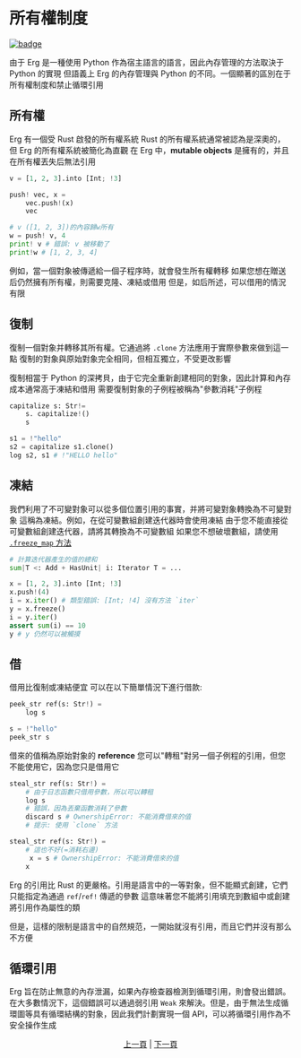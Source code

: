 # 所有權制度

[![badge](https://img.shields.io/endpoint.svg?url=https%3A%2F%2Fgezf7g7pd5.execute-api.ap-northeast-1.amazonaws.com%2Fdefault%2Fsource_up_to_date%3Fowner%3Derg-lang%26repos%3Derg%26ref%3Dmain%26path%3Ddoc/EN/syntax/18_ownership.md%26commit_hash%3D06f8edc9e2c0cee34f6396fd7c64ec834ffb5352)](https://gezf7g7pd5.execute-api.ap-northeast-1.amazonaws.com/default/source_up_to_date?owner=erg-lang&repos=erg&ref=main&path=doc/EN/syntax/18_ownership.md&commit_hash=06f8edc9e2c0cee34f6396fd7c64ec834ffb5352)

由于 Erg 是一種使用 Python 作為宿主語言的語言，因此內存管理的方法取決于 Python 的實現
但語義上 Erg 的內存管理與 Python 的不同。一個顯著的區別在于所有權制度和禁止循環引用

## 所有權

Erg 有一個受 Rust 啟發的所有權系統
Rust 的所有權系統通常被認為是深奧的，但 Erg 的所有權系統被簡化為直觀
在 Erg 中，__mutable objects__ 是擁有的，并且在所有權丟失后無法引用

```python
v = [1, 2, 3].into [Int; !3]

push! vec, x =
    vec.push!(x)
    vec

# v ([1, 2, 3])的內容歸w所有
w = push! v, 4
print! v # 錯誤: v 被移動了
print!w # [1, 2, 3, 4]
```

例如，當一個對象被傳遞給一個子程序時，就會發生所有權轉移
如果您想在贈送后仍然擁有所有權，則需要克隆、凍結或借用
但是，如后所述，可以借用的情況有限

## 復制

復制一個對象并轉移其所有權。它通過將 `.clone` 方法應用于實際參數來做到這一點
復制的對象與原始對象完全相同，但相互獨立，不受更改影響

復制相當于 Python 的深拷貝，由于它完全重新創建相同的對象，因此計算和內存成本通常高于凍結和借用
需要復制對象的子例程被稱為"參數消耗"子例程

```python
capitalize s: Str!=
    s. capitalize!()
    s

s1 = !"hello"
s2 = capitalize s1.clone()
log s2, s1 # !"HELLO hello"
```

## 凍結

我們利用了不可變對象可以從多個位置引用的事實，并將可變對象轉換為不可變對象
這稱為凍結。例如，在從可變數組創建迭代器時會使用凍結
由于您不能直接從可變數組創建迭代器，請將其轉換為不可變數組
如果您不想破壞數組，請使用 [`.freeze_map` 方法](./type/18_mut.md)

```python
# 計算迭代器產生的值的總和
sum|T <: Add + HasUnit| i: Iterator T = ...

x = [1, 2, 3].into [Int; !3]
x.push!(4)
i = x.iter() # 類型錯誤: [Int; !4] 沒有方法 `iter`
y = x.freeze()
i = y.iter()
assert sum(i) == 10
y # y 仍然可以被觸摸
```

## 借

借用比復制或凍結便宜
可以在以下簡單情況下進行借款: 

```python
peek_str ref(s: Str!) =
    log s

s = !"hello"
peek_str s
```

借來的值稱為原始對象的 __reference__
您可以"轉租"對另一個子例程的引用，但您不能使用它，因為您只是借用它

```python
steal_str ref(s: Str!) =
    # 由于日志函數只借用參數，所以可以轉租
    log s
    # 錯誤，因為丟棄函數消耗了參數
    discard s # OwnershipError: 不能消費借來的值
    # 提示: 使用 `clone` 方法
```

```python
steal_str ref(s: Str!) =
    # 這也不好(=消耗右邊)
     x = s # OwnershipError: 不能消費借來的值
    x
```

Erg 的引用比 Rust 的更嚴格。引用是語言中的一等對象，但不能顯式創建，它們只能指定為通過 `ref`/`ref!` 傳遞的參數
這意味著您不能將引用填充到數組中或創建將引用作為屬性的類

但是，這樣的限制是語言中的自然規范，一開始就沒有引用，而且它們并沒有那么不方便

## 循環引用

Erg 旨在防止無意的內存泄漏，如果內存檢查器檢測到循環引用，則會發出錯誤。在大多數情況下，這個錯誤可以通過弱引用 `Weak` 來解決。但是，由于無法生成循環圖等具有循環結構的對象，因此我們計劃實現一個 API，可以將循環引用作為不安全操作生成

<p align='center'>
    <a href='./17_mutability.md'>上一頁</a> | <a href='./19_visibility.md'>下一頁</a>
</p>
